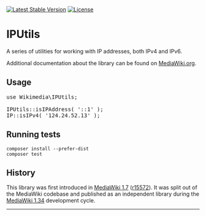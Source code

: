[![Latest Stable Version]](https://packagist.org/packages/wikimedia/ip-utils) [![License]](https://packagist.org/packages/wikimedia/ip-utils)

IPUtils
=====================

A series of utilities for working with IP addresses, both IPv4 and IPv6.

Additional documentation about the library can be found on
[MediaWiki.org](https://www.mediawiki.org/wiki/IPUtils).


Usage
-----

<pre lang="php">
use Wikimedia\IPUtils;

IPUtils::isIPAddress( '::1' );
IP::isIPv4( '124.24.52.13' );
</pre>


Running tests
-------------

    composer install --prefer-dist
    composer test


History
-------

This library was first introduced in [MediaWiki 1.7][] ([r15572][]). It was
split out of the MediaWiki codebase and published as an independent library
during the [MediaWiki 1.34][] development cycle.


---
[MediaWiki 1.7]: https://www.mediawiki.org/wiki/MediaWiki_1.7
[r15572]: https://www.mediawiki.org/wiki/Special:Code/MediaWiki/15572
[MediaWiki 1.34]: https://www.mediawiki.org/wiki/MediaWiki_1.34
[Latest Stable Version]: https://poser.pugx.org/wikimedia/ip-utils/v/stable.svg
[License]: https://poser.pugx.org/wikimedia/ip-utils/license.svg

